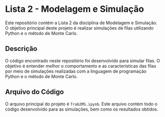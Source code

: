 # Lista 2 - Modelagem e Simulação

Este repositório contém a Lista 2 da disciplina de Modelagem e Simulação. O objetivo principal deste projeto é realizar simulações de filas utilizando Python e o método de Monte Carlo.

## Descrição

O código encontrado neste repositório foi desenvolvido para simular filas. O objetivo é entender melhor o comportamento e as características das filas por meio de simulações realizadas com a linguagem de programação Python e o método de Monte Carlo.

## Arquivo do Código

O arquivo principal do projeto é `Trab2MS.ipynb`. Este arquivo contém todo o código desenvolvido para as simulações, bem como os resultados obtidos.
